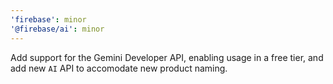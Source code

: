 ```yaml
---
'firebase': minor
'@firebase/ai': minor
---
```


Add support for the Gemini Developer API, enabling usage in a free tier, and add new `AI` API to accomodate new product naming.
